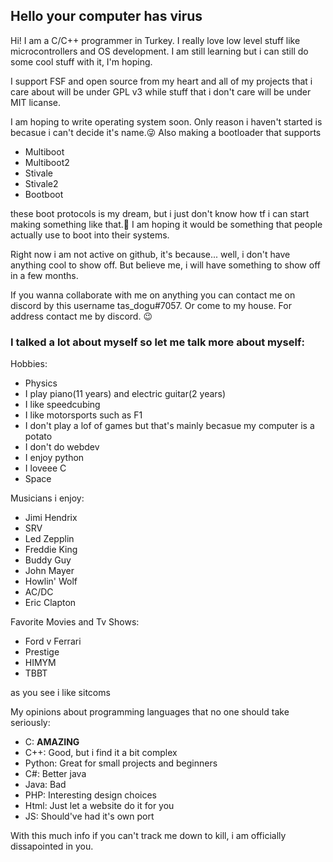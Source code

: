 ## Hello your computer has virus

Hi! I am a C/C++ programmer in Turkey. I really love low level stuff like microcontrollers and OS development.
I am still learning but i can still do some cool stuff with it, I'm hoping.

I support FSF and open source from my heart and all of my projects that i care about will be under GPL v3 while stuff that i don't care will be under MIT licanse.

I am hoping to write operating system soon. Only reason i haven't started is becasue i can't decide it's name.:stuck_out_tongue_winking_eye: 
Also making a bootloader that supports
* Multiboot
* Multiboot2
* Stivale
* Stivale2
* Bootboot

these boot protocols is my dream, but i just don't know how tf i can start making something like that.:grimacing:
I am hoping it would be something that people actually use to boot into their systems.

Right now i am not active on github, it's because... well, i don't have anything cool to show off.
But believe me, i will have something to show off in a few months.

If you wanna collaborate with me on anything you can contact me on discord by this username tas_dogu#7057. Or come to my house. For address contact me by discord. :wink:

### I talked a lot about myself so let me talk more about myself:

Hobbies:
* Physics
* I play piano(11 years) and electric guitar(2 years)
* I like speedcubing
* I like motorsports such as F1
* I don't play a lof of games but that's mainly becasue my computer is a potato
* I don't do webdev
* I enjoy python
* I loveee C
* Space

Musicians i enjoy:
* Jimi Hendrix
* SRV
* Led Zepplin
* Freddie King
* Buddy Guy
* John Mayer
* Howlin' Wolf
* AC/DC
* Eric Clapton

Favorite Movies and Tv Shows:
* Ford v Ferrari
* Prestige
* HIMYM
* TBBT

as you see i like sitcoms

My opinions about programming languages that no one should take seriously:
* C: **AMAZING**
* C++: Good, but i find it a bit complex
* Python: Great for small projects and beginners
* C#: Better java
* Java: Bad
* PHP: Interesting  design choices
* Html: Just let a website do it for you
* JS: Should've had it's own port

With this much info if you can't track me down to kill, i am officially dissapointed in you.
